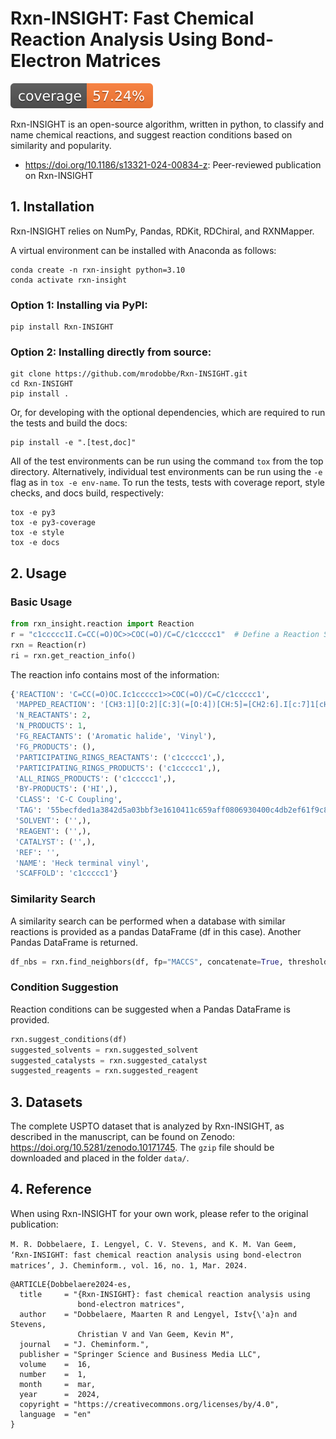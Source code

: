 # Rxn-INSIGHT: Fast Chemical Reaction Analysis Using Bond-Electron Matrices

![Coverage Status](coverage-badge.svg)

Rxn-INSIGHT is an open-source algorithm, written in python, to classify and name chemical reactions, and suggest reaction conditions based on similarity and popularity.
* https://doi.org/10.1186/s13321-024-00834-z: Peer-reviewed publication on Rxn-INSIGHT
## 1. Installation
Rxn-INSIGHT relies on NumPy, Pandas, RDKit, RDChiral, and RXNMapper.

A virtual environment can be installed with Anaconda as follows:

```console
conda create -n rxn-insight python=3.10
conda activate rxn-insight
```

### Option 1: Installing via PyPI:
```
pip install Rxn-INSIGHT
```
### Option 2: Installing directly from source:
```
git clone https://github.com/mrodobbe/Rxn-INSIGHT.git
cd Rxn-INSIGHT
pip install .
```

Or, for developing with the optional dependencies, which are required to run the tests
and build the docs:
``` 
pip install -e ".[test,doc]"
```

All of the test environments can be run using the command `tox` from the top directory.
Alternatively, individual test environments can be run using the `-e` flag as 
in `tox -e env-name`. To run the tests, tests with coverage report, style checks, and
docs build, respectively:
```
tox -e py3
tox -e py3-coverage
tox -e style
tox -e docs
```

## 2. Usage

### Basic Usage
```python
from rxn_insight.reaction import Reaction
r = "c1ccccc1I.C=CC(=O)OC>>COC(=O)/C=C/c1ccccc1"  # Define a Reaction SMILES identifier
rxn = Reaction(r)
ri = rxn.get_reaction_info()
```

The reaction info contains most of the information:
```python
{'REACTION': 'C=CC(=O)OC.Ic1ccccc1>>COC(=O)/C=C/c1ccccc1', 
 'MAPPED_REACTION': '[CH3:1][O:2][C:3](=[O:4])[CH:5]=[CH2:6].I[c:7]1[cH:8][cH:9][cH:10][cH:11][cH:12]1>>[CH3:1][O:2][C:3](=[O:4])/[CH:5]=[CH:6]/[c:7]1[cH:8][cH:9][cH:10][cH:11][cH:12]1', 
 'N_REACTANTS': 2, 
 'N_PRODUCTS': 1, 
 'FG_REACTANTS': ('Aromatic halide', 'Vinyl'), 
 'FG_PRODUCTS': (), 
 'PARTICIPATING_RINGS_REACTANTS': ('c1ccccc1',), 
 'PARTICIPATING_RINGS_PRODUCTS': ('c1ccccc1',), 
 'ALL_RINGS_PRODUCTS': ('c1ccccc1',), 
 'BY-PRODUCTS': ('HI',), 
 'CLASS': 'C-C Coupling', 
 'TAG': '55becfded1a3842d5a03bbf3e1610411c659aff0806930400c4db2ef61f9c87f', 
 'SOLVENT': ('',), 
 'REAGENT': ('',), 
 'CATALYST': ('',), 
 'REF': '', 
 'NAME': 'Heck terminal vinyl', 
 'SCAFFOLD': 'c1ccccc1'}
```

### Similarity Search
A similarity search can be performed when a database with similar reactions is provided as a pandas DataFrame (df in this case). Another Pandas DataFrame is returned.
```python
df_nbs = rxn.find_neighbors(df, fp="MACCS", concatenate=True, threshold=0.5, broaden=True, full_search=False)
```

### Condition Suggestion
Reaction conditions can be suggested when a Pandas DataFrame is provided.
```python
rxn.suggest_conditions(df)
suggested_solvents = rxn.suggested_solvent
suggested_catalysts = rxn.suggested_catalyst
suggested_reagents = rxn.suggested_reagent
```

## 3. Datasets
The complete USPTO dataset that is analyzed by Rxn-INSIGHT, 
as described in the manuscript, can be found on 
Zenodo: https://doi.org/10.5281/zenodo.10171745. 
The `gzip` file should be downloaded and placed in the folder `data/`.

## 4. Reference
When using Rxn-INSIGHT for your own work, please refer to the original publication: <br>

`M. R. Dobbelaere, I. Lengyel, C. V. Stevens, and K. M. Van Geem, 
‘Rxn-INSIGHT: fast chemical reaction analysis using bond-electron matrices’, J. Cheminform., vol. 16, no. 1, Mar. 2024.`

```
@ARTICLE{Dobbelaere2024-es,
  title     = "{Rxn-INSIGHT}: fast chemical reaction analysis using
               bond-electron matrices",
  author    = "Dobbelaere, Maarten R and Lengyel, Istv{\'a}n and Stevens,
               Christian V and Van Geem, Kevin M",
  journal   = "J. Cheminform.",
  publisher = "Springer Science and Business Media LLC",
  volume    =  16,
  number    =  1,
  month     =  mar,
  year      =  2024,
  copyright = "https://creativecommons.org/licenses/by/4.0",
  language  = "en"
}
```
